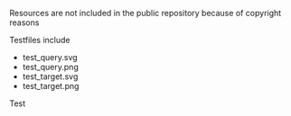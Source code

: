 Resources are not included in the public repository because of copyright reasons

Testfiles include
 - test_query.svg
 - test_query.png
 - test_target.svg
 - test_target.png

Test
